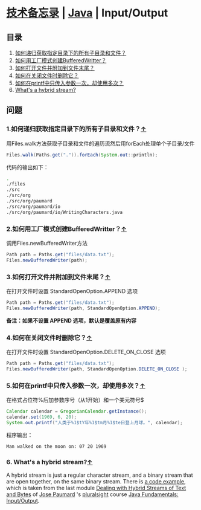 # [技术备忘录](../README.md) | [Java](README.md) | Input/Output

## 目录
  1. [如何递归获取指定目录下的所有子目录和文件？](#recursively-ls)
  2. [如何用工厂模式创建BufferedWritter？](#create-buffered-writer)
  3. [如何打开文件并附加到文件末尾？](#append-to-file)
  4. [如何在关闭文件时删除它？](#delete-on-close)
  5. [如何在printf中只传入参数一次，却使用多次？](#printf-argument-index)
  6. [What's a hybrid stream?](#hybrid-stream)

## 问题
### 1.如何递归获取指定目录下的所有子目录和文件？<a name="recursively-ls"></a>[↑](#top)

用Files.walk方法获取子目录和文件的遍历流然后用forEach处理单个子目录/文件
```java
Files.walk(Paths.get(".")).forEach(System.out::println);
```
代码的输出如下：
```bash
.
./files
./src
./src/org
./src/org/paumard
./src/org/paumard/io
./src/org/paumard/io/WritingCharacters.java
```
### 2.如何用工厂模式创建BufferedWritter？<a name="create-buffered-writer"></a>[↑](#top)
调用Files.newBufferedWriter方法
```java
Path path = Paths.get("files/data.txt");
Files.newBufferedWriter(path);
```
### 3.如何打开文件并附加到文件末尾？<a name="append-to-file"></a>[↑](#top)
在打开文件时设置 StandardOpenOption.APPEND 选项
```java
Path path = Paths.get("files/data.txt");
Files.newBufferedWriter(path, StandardOpenOption.APPEND);
```
**备注：如果不设置 APPEND 选项，默认是覆盖原有内容**

### 4.如何在关闭文件时删除它？<a name="delete-on-close"></a>[↑](#top)
在打开文件时设置 StandardOpenOption.DELETE_ON_CLOSE 选项
```java
Path path = Paths.get("files/data.txt");
Files.newBufferedWriter(path, StandardOpenOption.DELETE_ON_CLOSE );
```

### 5.如何在printf中只传入参数一次，却使用多次？<a name="printf-argument-index"></a>[↑](#top)
在格式占位符%后加参数序号（从1开始）和一个美元符号$
```java
Calendar calendar = GregorianCalendar.getInstance();
calendar.set(1969, 6, 20);
System.out.printf("人类于%1$tY年%1$tm月%1$te日登上月球。", calendar);
```
程序输出：
```bash
Man walked on the moon on: 07 20 1969
```

### 6. What's a hybrid stream?<a name="hybrid-stream"></a>[↑](#top)
A hybrid stream is just a regular character stream, and a binary stream that are open together, on the same binary stream.
There is [a code example](https://github.com/longqinsi/HybridStreams), which is taken from the last module [Dealing with Hybrid Streams of Text and Bytes](https://app.pluralsight.com/player?course=java-fundamentals-input-output&author=jose-paumard&name=dfbf5974-c66a-479b-89ed-87d01d4010d7&clip=0&mode=live) of [Jose Paumard](http://blog.paumard.org/en/) 's [pluralsight](https://www.pluralsight.com/) course [Java Fundamentals: Input/Output](https://app.pluralsight.com/library/courses/java-fundamentals-input-output).
